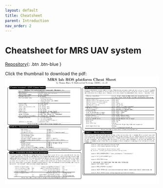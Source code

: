 ```yaml
---
layout: default
title: Cheatsheet
parent: Introduction
nav_order: 2
---
```


# Cheatsheet for MRS UAV system

[Repository](http://github.com/ctu-mrs/mrs_cheatsheet){: .btn .btn-blue }

Click the thumbnail to download the pdf:
[![Cheatsheet PDF](https://github.com/ctu-mrs/mrs_cheatsheet/raw/gh-pages/thumbnail.jpg)](https://github.com/ctu-mrs/mrs_cheatsheet/raw/gh-pages/mrs_cheatsheet.pdf)
